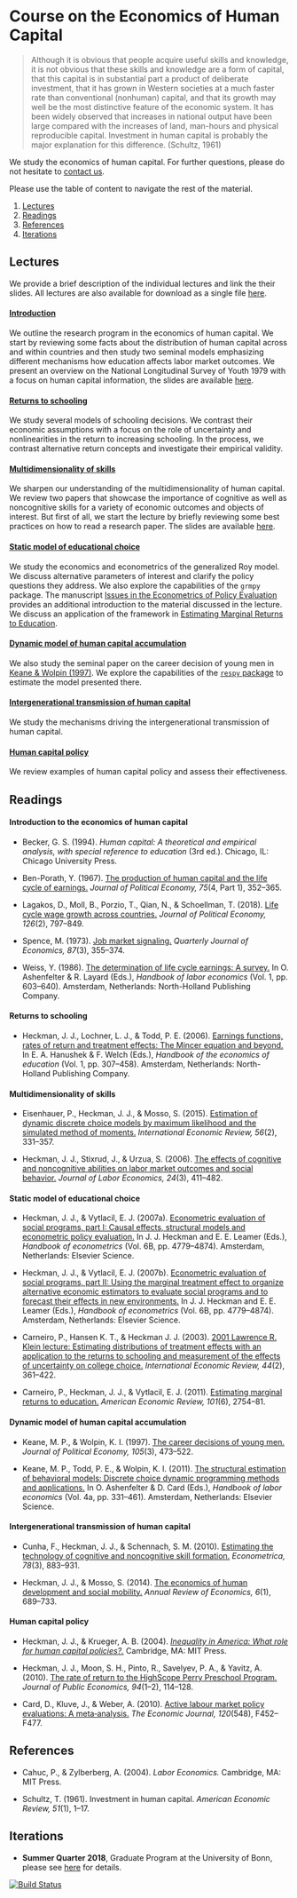 # Course on the Economics of Human Capital

> Although it is obvious that people acquire useful skills and knowledge, it is not obvious that these skills and
knowledge are a form of capital, that this capital is in substantial part a product of deliberate investment, that it has grown in Western societies at a much faster rate than conventional (nonhuman) capital, and that its growth may well be the most distinctive feature of the
economic system. It has been widely observed that increases in national output have been large compared with the increases of land, man-hours and physical reproducible capital. Investment in human capital is probably the major explanation for this difference. (Schultz, 1961)

We study the economics of human capital. For further questions, please do not hesitate to [contact us](https://join.slack.com/t/humancapitalanalysis/shared_invite/enQtNDQ0ODkyODYyODA2LWEyZjdlNWYwYmUyNzlkOWFkNWJkMGI5M2M4ZWUyMThhNWNiMmJhY2ZjY2E4YzE3NGQ5MzcxZTRhN2QxYjgxYWY).

Please use the table of content to navigate the rest of the material.

1. [Lectures](#lectures)
2. [Readings](#readings)
3. [References](#references)
4. [Iterations](#iterations)

## Lectures <a name="lectures"></a>

We provide a brief description of the individual lectures and link the their slides. All lectures are also available for download as a single file [here](https://github.com/HumanCapitalEconomics/economics/blob/master/distribution/course_deck.pdf).

#### [Introduction](https://github.com/HumanCapitalEconomics/course/blob/master/distribution/01_introduction.pdf)

We outline the research program in the economics of human capital. We start by reviewing some facts about the distribution of human capital across and within countries and then study two seminal models emphasizing different mechanisms how education affects labor market outcomes. We present an overview on the National Longitudinal Survey of Youth 1979 with a focus on human capital information, the slides are available [here](https://github.com/OpenSourceEconomics/nlsy_dataset/blob/master/distribution/presentation.pdf).

#### [Returns to schooling](https://github.com/HumanCapitalEconomics/course/blob/master/distribution/02_returns_schooling.pdf)

We study several models of schooling decisions. We contrast their economic assumptions with a focus on the role of uncertainty and nonlinearities in the return to increasing schooling. In the process, we contrast alternative return concepts and investigate their empirical validity.

#### [Multidimensionality of skills](https://github.com/HumanCapitalEconomics/course/blob/master/distribution/03_multidimensionality_skills.pdf)

We sharpen our understanding of the multidimensionality of human capital. We review two papers that showcase the importance of cognitive as well as noncognitive skills for a variety of economic outcomes and objects of interest. But first of all, we start the lecture by briefly reviewing some best practices on how to read a research paper. The slides are available [here](https://github.com/HumanCapitalEconomics/talks/blob/master/distribution/research_skills/01_reading_scientific_papers.pdf).

#### [Static model of educational choice](https://github.com/HumanCapitalEconomics/course/blob/master/distribution/04_static_model.pdf)

We study the economics and econometrics of the generalized Roy model. We discuss alternative parameters of interest and clarify the policy questions they address. We also explore the capabilities of the ``grmpy`` package. The manuscript [Issues in the Econometrics of Policy Evaluation](https://github.com/HumanCapitalEconomics/econometrics/blob/master/distribution/Eisenhauer_2012.pdf) provides an additional introduction to the material discussed in the lecture. We discuss an application of the framework in [Estimating Marginal Returns to Education](https://github.com/HumanCapitalEconomics/talks/blob/master/distribution/seminal_papers/01_Carneiro_al_2011.pdf).

#### [Dynamic model of human capital accumulation](https://github.com/HumanCapitalEconomics/course/blob/master/distribution/05_dynamic_model.pdf)

We also study the seminal paper on the career decision of young men in [Keane & Wolpin (1997)](https://github.com/HumanCapitalEconomics/talks/blob/master/distribution/seminal_papers/04_Keane_al_1997.pdf). We explore the capabilities of the [``respy`` package](https://github.com/OpenSourceEconomics/respy/tree/janosg/doc/presentation) to estimate the model presented there.

#### [Intergenerational transmission of human capital](https://github.com/HumanCapitalEconomics/course/blob/master/distribution/06_intergenerational_transmission.pdf)

We study the mechanisms driving the intergenerational transmission of human capital.

#### [Human capital policy](https://github.com/HumanCapitalEconomics/course/blob/master/distribution/07_human_capital_policy.pdf)

We review examples of human capital policy and assess their effectiveness.

## Readings <a name="readings"></a>

#### Introduction to the economics of human capital

* Becker, G. S. (1994). *Human capital: A theoretical and empirical analysis, with special reference to education* (3rd ed.). Chicago, IL: Chicago University Press.

* Ben-Porath, Y. (1967). [The production of human capital and the life cycle of earnings.](http://www.jstor.org/stable/pdf/1828596.pdf) *Journal of Political Economy, 75*(4, Part 1), 352–365.

* Lagakos, D., Moll, B., Porzio, T., Qian, N., & Schoellman, T. (2018). [Life cycle wage growth across countries.](https://www.journals.uchicago.edu/doi/abs/10.1086/696225?journalCode=jpe) *Journal of Political Economy, 126*(2), 797–849.

* Spence, M. (1973). [Job market signaling.](http://www.jstor.org/stable/1882010?seq=1#page_scan_tab_contents) *Quarterly Journal of Economics, 87*(3), 355–374.

* Weiss, Y. (1986). [The determination of life cycle earnings: A survey.](https://www.sciencedirect.com/science/article/pii/S1573446386010143) In O. Ashenfelter & R. Layard (Eds.), *Handbook of labor economics* (Vol. 1, pp. 603–640). Amsterdam, Netherlands: North-Holland Publishing Company.

#### Returns to schooling

* Heckman, J. J., Lochner, L. J., & Todd, P. E. (2006). [Earnings functions, rates of return and treatment effects: The Mincer equation and beyond.](https://www.sciencedirect.com/science/article/pii/S1574069206010075) In E. A. Hanushek & F. Welch (Eds.), *Handbook of the economics of education* (Vol. 1, pp. 307–458). Amsterdam, Netherlands: North-Holland Publishing Company.

#### Multidimensionality of skills

* Eisenhauer, P., Heckman, J. J., & Mosso, S. (2015). [Estimation of dynamic discrete choice models by maximum likelihood and the simulated method of moments.](https://onlinelibrary.wiley.com/doi/full/10.1111/iere.12107) *International Economic Review, 56*(2), 331–357.

* Heckman, J. J., Stixrud, J., & Urzua, S. (2006). [The effects of cognitive and noncognitive abilities on labor market outcomes and social behavior.](https://www.journals.uchicago.edu/doi/abs/10.1086/504455) *Journal of Labor Economics, 24*(3), 411–482.

#### Static model of educational choice

*  Heckman, J. J., & Vytlacil, E. J. (2007a). [Econometric evaluation of social programs, part
I: Causal effects, structural models and econometric policy evaluation.](https://www.sciencedirect.com/science/article/pii/S1573441207060709) In J. J. Heckman and E. E. Leamer (Eds.), *Handbook of econometrics* (Vol. 6B, pp. 4779–4874). Amsterdam, Netherlands: Elsevier Science.

* Heckman, J. J., & Vytlacil, E. J. (2007b). [Econometric evaluation of social programs, part
II: Using the marginal treatment effect to organize alternative economic estimators to evaluate social programs and to forecast their effects in new environments.](https://www.sciencedirect.com/science/article/pii/S1573441207060710) In J. J. Heckman and E. E. Leamer (Eds.), *Handbook of econometrics* (Vol. 6B, pp. 4779–4874). Amsterdam, Netherlands: Elsevier Science.

* Carneiro, P., Hansen K. T., & Heckman J. J. (2003). [2001 Lawrence R. Klein lecture: Estimating distributions of treatment effects with an application to the returns to schooling and measurement of the effects of uncertainty on college choice.](https://onlinelibrary.wiley.com/doi/10.1111/1468-2354.t01-1-00074) *International Economic Review, 44*(2), 361–422.

* Carneiro, P., Heckman, J. J., & Vytlacil, E. J. (2011). [Estimating marginal returns to education.](https://www.aeaweb.org/articles?id=10.1257/aer.101.6.2754) *American Economic Review, 101*(6), 2754–81.

#### Dynamic model of human capital accumulation

* Keane, M. P., & Wolpin, K. I. (1997). [The career decisions of young men.](https://www.journals.uchicago.edu/doi/abs/10.1086/262080) *Journal of Political Economy, 105*(3), 473–522.

* Keane, M. P., Todd, P. E., & Wolpin, K. I. (2011). [The structural estimation of behavioral models: Discrete choice dynamic programming methods and applications.](https://www.sciencedirect.com/science/article/pii/S0169721811004102) In O. Ashenfelter & D. Card (Eds.), *Handbook of labor economics* (Vol. 4a, pp. 331–461). Amsterdam, Netherlands: Elsevier Science.

#### Intergenerational transmission of human capital

* Cunha, F., Heckman, J. J., & Schennach, S. M. (2010). [Estimating the technology of cognitive and noncognitive skill formation.](https://onlinelibrary.wiley.com/doi/abs/10.3982/ECTA6551) *Econometrica, 78*(3), 883–931.

* Heckman, J. J., & Mosso, S. (2014). [The economics of human development and social mobility.](https://www.annualreviews.org/doi/abs/10.1146/annurev-economics-080213-040753) *Annual Review of Economics, 6*(1), 689–733.

#### Human capital policy

* Heckman, J. J., & Krueger, A. B. (2004). *[Inequality in America: What role for human capital policies?.](https://mitpress.mit.edu/books/inequality-america)* Cambridge, MA: MIT Press.

* Heckman, J. J., Moon, S. H., Pinto, R., Savelyev, P. A., & Yavitz, A. (2010). [The rate of return to the HighScope Perry Preschool Program.](https://www.sciencedirect.com/science/article/pii/S0047272709001418) *Journal of Public Economics, 94*(1–2), 114–128.

* Card, D., Kluve, J., & Weber, A. (2010). [Active labour market policy evaluations: A meta‐analysis.](https://onlinelibrary.wiley.com/doi/abs/10.1111/j.1468-0297.2010.02387.x) *The Economic Journal, 120*(548), F452–F477.

## References <a name="references"></a>

* Cahuc, P., & Zylberberg, A. (2004). *Labor Economics.* Cambridge, MA: MIT Press.

* Schultz, T. (1961). Investment in human capital. *American Economic Review, 51*(1), 1–17.

## Iterations <a name="iterations"></a>

* **Summer Quarter 2018**, Graduate Program at the University of Bonn, please see [here](https://github.com/HumanCapitalEconomics/course/blob/master/iterations/bonn_ss_2018/README.md) for details.

[![Build Status](https://travis-ci.org/HumanCapitalEconomics/economics.svg?branch=master)](https://travis-ci.org/HumanCapitalEconomics/economics)
